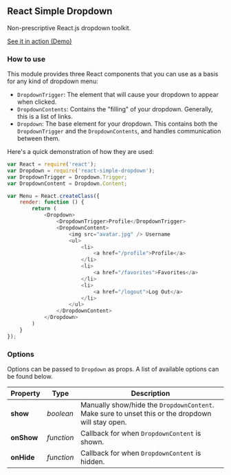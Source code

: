 ## React Simple Dropdown

Non-prescriptive React.js dropdown toolkit.

[See it in action (Demo)](http://fauntleroy.github.io/react-simple-dropdown/)

### How to use

This module provides three React components that you can use as a basis for any kind of dropdown menu:

- `DropdownTrigger`: The element that will cause your dropdown to appear when clicked.
- `DropdownContents`: Contains the "filling" of your dropdown. Generally, this is a list of links.
- `Dropdown`: The base element for your dropdown. This contains both the `DropdownTrigger` and the `DropdownContents`, and handles communication between them.

Here's a quick demonstration of how they are used:

```js
var React = require('react');
var Dropdown = require('react-simple-dropdown');
var DropdownTrigger = Dropdown.Trigger;
var DropdownContent = Dropdown.Content;

var Menu = React.createClass({
    render: function () {
        return (
            <Dropdown>
                <DropdownTrigger>Profile</DropdownTrigger>
                <DropdownContent>
                    <img src="avatar.jpg" /> Username
                    <ul>
                        <li>
                            <a href="/profile">Profile</a>
                        </li>
                        <li>
                            <a href="/favorites">Favorites</a>
                        </li>
                        <li>
                            <a href="/logout">Log Out</a>
                        </li>
                    </ul>
                </DropdownContent>
            </Dropdown>
        )
    }
});
```

### Options

Options can be passed to `Dropdown` as props. A list of available options can be found below.

Property | Type | Description
----- | ----- | -----
**show** | *boolean* | Manually show/hide the `DropdownContent`. Make sure to unset this or the dropdown will stay open.
**onShow** | *function* | Callback for when `DropdownContent` is shown.
**onHide** | *function* | Callback for when `DropdownContent` is hidden.